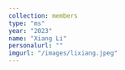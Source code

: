 ```yaml
---
collection: members
type: "ms"
year: "2023"
name: "Xiang Li"
personalurl: ""
imgurl: "/images/lixiang.jpeg"
---
```


